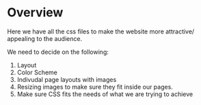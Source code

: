 # Overview
Here we have all the css files to make the website more attractive/ appealing to the audience. 

We need to decide on the following:

1. Layout 
2. Color Scheme 
3. Indivudal page layouts with images 
4. Resizing images to make sure they fit inside our pages. 
5. Make sure CSS fits the needs of what we are trying to achieve 

